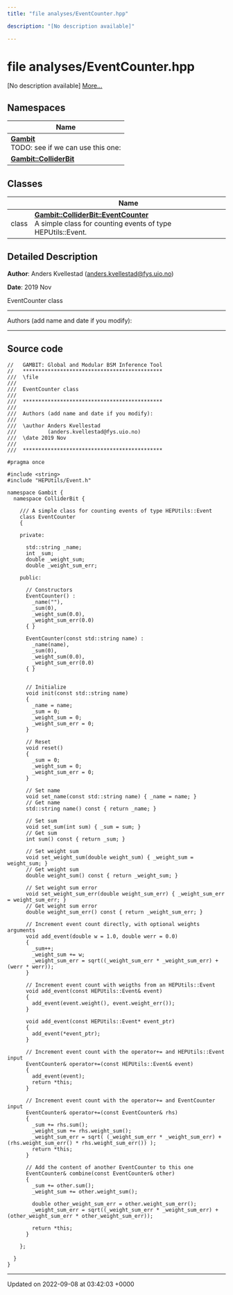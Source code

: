 ```yaml
---
title: "file analyses/EventCounter.hpp"

description: "[No description available]"

---
```


# file analyses/EventCounter.hpp

[No description available] [More...](#detailed-description)

## Namespaces

| Name           |
| -------------- |
| **[Gambit](/documentation/code/namespaces/namespacegambit/)** <br>TODO: see if we can use this one:  |
| **[Gambit::ColliderBit](/documentation/code/namespaces/namespacegambit_1_1colliderbit/)**  |

## Classes

|                | Name           |
| -------------- | -------------- |
| class | **[Gambit::ColliderBit::EventCounter](/documentation/code/classes/classgambit_1_1colliderbit_1_1eventcounter/)** <br>A simple class for counting events of type HEPUtils::Event.  |

## Detailed Description


**Author**: Anders Kvellestad ([anders.kvellestad@fys.uio.no](mailto:anders.kvellestad@fys.uio.no)) 

**Date**: 2019 Nov

EventCounter class



------------------

Authors (add name and date if you modify):



------------------




## Source code

```
//   GAMBIT: Global and Modular BSM Inference Tool
//   *********************************************
///  \file
///
///  EventCounter class
///
///  *********************************************
///
///  Authors (add name and date if you modify):
///
///  \author Anders Kvellestad
///          (anders.kvellestad@fys.uio.no)
///  \date 2019 Nov
///
///  *********************************************

#pragma once

#include <string>
#include "HEPUtils/Event.h"

namespace Gambit {
  namespace ColliderBit {

    /// A simple class for counting events of type HEPUtils::Event
    class EventCounter
    {

    private:

      std::string _name;
      int _sum;
      double _weight_sum;
      double _weight_sum_err;

    public:

      // Constructors
      EventCounter() :
        _name(""),
        _sum(0),
        _weight_sum(0.0),
        _weight_sum_err(0.0)
      { }

      EventCounter(const std::string name) :
        _name(name),
        _sum(0),
        _weight_sum(0.0),
        _weight_sum_err(0.0)
      { }


      // Initialize
      void init(const std::string name)
      {
        _name = name;
        _sum = 0;
        _weight_sum = 0;
        _weight_sum_err = 0;        
      }

      // Reset
      void reset() 
      { 
        _sum = 0;
        _weight_sum = 0;
        _weight_sum_err = 0;
      }

      // Set name
      void set_name(const std::string name) { _name = name; }
      // Get name
      std::string name() const { return _name; }

      // Set sum
      void set_sum(int sum) { _sum = sum; }
      // Get sum
      int sum() const { return _sum; }

      // Set weight sum
      void set_weight_sum(double weight_sum) { _weight_sum = weight_sum; }
      // Get weight sum
      double weight_sum() const { return _weight_sum; }

      // Set weight sum error
      void set_weight_sum_err(double weight_sum_err) { _weight_sum_err = weight_sum_err; }
      // Get weight sum error
      double weight_sum_err() const { return _weight_sum_err; }

      // Increment event count directly, with optional weights arguments
      void add_event(double w = 1.0, double werr = 0.0)
      {
        _sum++;
        _weight_sum += w;
        _weight_sum_err = sqrt((_weight_sum_err * _weight_sum_err) + (werr * werr));
      }

      // Increment event count with weigths from an HEPUtils::Event
      void add_event(const HEPUtils::Event& event)
      {
        add_event(event.weight(), event.weight_err());
      }

      void add_event(const HEPUtils::Event* event_ptr) 
      { 
        add_event(*event_ptr); 
      }

      // Increment event count with the operator+= and HEPUtils::Event input
      EventCounter& operator+=(const HEPUtils::Event& event)
      {
        add_event(event);
        return *this;
      }

      // Increment event count with the operator+= and EventCounter input
      EventCounter& operator+=(const EventCounter& rhs)
      {
        _sum += rhs.sum();
        _weight_sum += rhs.weight_sum();
        _weight_sum_err = sqrt( (_weight_sum_err * _weight_sum_err) + (rhs.weight_sum_err() * rhs.weight_sum_err()) );
        return *this;
      }

      // Add the content of another EventCounter to this one
      EventCounter& combine(const EventCounter& other)
      {
        _sum += other.sum();
        _weight_sum += other.weight_sum();

        double other_weight_sum_err = other.weight_sum_err();
        _weight_sum_err = sqrt((_weight_sum_err * _weight_sum_err) + (other_weight_sum_err * other_weight_sum_err));

        return *this;
      }

    };

  }
}
```


-------------------------------

Updated on 2022-09-08 at 03:42:03 +0000
